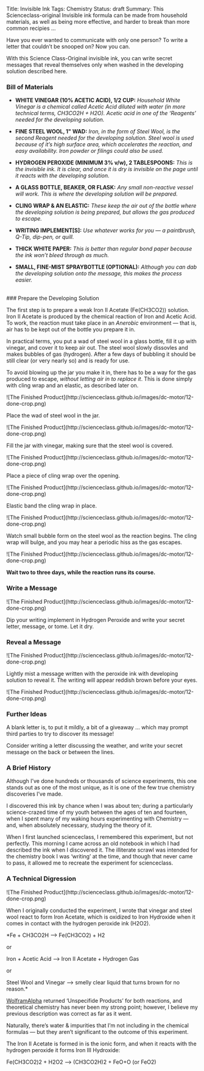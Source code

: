 Title: Invisible Ink
Tags: Chemistry
Status: draft
Summary: This Scienceclass-original Invisible ink formula can be made from household materials, as well as being more effective, and harder to break than more common recipies …

Have you ever wanted to communicate with only one person? To write a letter that couldn’t be snooped on? Now you can.

With this Science Class-Original invisible ink, you can write secret messages that reveal themselves only when washed in the developing solution described here.

### Bill of Materials

- **WHITE VINEGAR (10% ACETIC ACID), 1/2 CUP:** *Household White Vinegar is a chemical called Acetic Acid diluted with water (in more technical terms, CH3CO2H + H2O). Acetic acid in one of the ‘Reagents’ needed for the developing solution.*

- **FINE STEEL WOOL, 1" WAD:** *Iron, in the form of Steel Wool, is the second Reagent needed for the developing solution. Steel wool is used because of it’s high surface area, which accelerates the reaction, and easy availability. Iron powder or filings could also be used.*

- **HYDROGEN PEROXIDE (MINIMUM 3% v/w), 2 TABLESPOONS:** *This is the invisible ink. It is clear, and once it is dry is invisible on the page until it reacts with the developing solution.*

- **A GLASS BOTTLE, BEAKER, OR FLASK:** *Any small non-reactive vessel will work. This is where the developing solution will be prepared.*

- **CLING WRAP & AN ELASTIC:** *These keep the air out of the bottle where the developing solution is being prepared, but allows the gas produced to escape.*

- **WRITING IMPLEMENT[S]:** *Use whatever works for you — a paintbrush, Q-Tip, dip-pen, or quill.*

- **THICK WHITE PAPER:** *This is better than regular bond paper because the ink won’t bleed through as much.*

- **SMALL, FINE-MIST SPRAYBOTTLE (OPTIONAL):** *Although you can dab the developing solution onto the message, this makes the process easier.*


<br>
### Prepare the Developing Solution

The first step is to prepare a weak Iron II Acetate (Fe(CH3CO2)) solution. Iron II Acetate is produced by the chemical reaction of Iron and Acetic Acid. To work, the reaction must take place in an *Anerobic* environment — that is, air has to be kept out of the bottle you prepare it in. 

In practical terms, you put a wad of steel wool in a glass bottle, fill it up with vinegar, and cover it to keep air out. The steel wool slowly dissovles and makes bubbles of gas (hydrogen). After a few days of bubbling it should be still clear (or very nearly so) and is ready for use.

To avoid blowing up the jar you make it in, there has to be a way for the gas produced to escape, *without letting air in to replace it*. This is done simply with cling wrap and an elastic, as described later on.

<span class="grayscale"> 
	![The Finished Product](http://scienceclass.github.io/images/dc-motor/12-done-crop.png)
</span>

Place the wad of steel wool in the jar.

<span class="grayscale"> 
	![The Finished Product](http://scienceclass.github.io/images/dc-motor/12-done-crop.png)
</span>

Fill the jar with vinegar, making sure that the steel wool is covered.

<span class="grayscale"> 
	![The Finished Product](http://scienceclass.github.io/images/dc-motor/12-done-crop.png)
</span>

Place a piece of cling wrap over the opening.

<span class="grayscale"> 
	![The Finished Product](http://scienceclass.github.io/images/dc-motor/12-done-crop.png)
</span>

Elastic band the cling wrap in place.

<span class="grayscale"> 
	![The Finished Product](http://scienceclass.github.io/images/dc-motor/12-done-crop.png)
</span>

Watch small bubble form on the steel wool as the reaction begins. The cling wrap will bulge, and you may hear a periodic hiss as the gas escapes.

<span class="grayscale"> 
	![The Finished Product](http://scienceclass.github.io/images/dc-motor/12-done-crop.png)
</span>

**Wait two to three days, while the reaction runs its course.**

### Write a Message


<span class="grayscale"> 
	![The Finished Product](http://scienceclass.github.io/images/dc-motor/12-done-crop.png)
</span>

Dip your writing implement in Hydrogen Peroxide and write your secret letter, message, or tome. Let it dry.


### Reveal a Message

<span class="grayscale"> 
	![The Finished Product](http://scienceclass.github.io/images/dc-motor/12-done-crop.png)
</span>

Lightly mist a message written with the peroxide ink with developing solution to reveal it. The writing will appear reddish brown before your eyes.

<span class="grayscale"> 
	![The Finished Product](http://scienceclass.github.io/images/dc-motor/12-done-crop.png)
</span>

### Further Ideas

A blank letter is, to put it mildly, a bit of a giveaway ... which may prompt third parties to try to discover its message! 

Consider writing a letter discussing the weather, and write your secret message on the back or between the lines.

### A Brief History

Although I’ve done hundreds or thousands of science experiments, this one stands out as one of the most unique, as it is one of the few true chemistry discoveries I’ve made. 

I discovered this ink by chance when I was about ten; during a particularly science-crazed time of my youth between the ages of ten and fourteen, when I spent many of my waking hours experimenting with Chemistry — and, when absolutely necessary, studying the theory of it.

When I first launched scienceclass, I remembered this experiment, but not perfectly. This morning I came across an old notebook in which I had described the ink when I discovered it. The illiterate scrawl was intended for the chemistry book I was ‘writing’ at the time, and though that never came to pass, it allowed me to recreate the experiment for scienceclass.

### A Technical Digression


<span class="grayscale"> 
	![The Finished Product](http://scienceclass.github.io/images/dc-motor/12-done-crop.png)
</span>

When I originally conducted the experiment, I wrote that vinegar and steel wool react to form Iron Acetate, which is oxidized to Iron Hydroxide when it comes in contact with the hydrogen peroxide ink (H2O2).

*Fe + CH3CO2H —> Fe(CH3CO2) + H2

or 

Iron + Acetic Acid —> Iron II Acetate + Hydrogen Gas

or

Steel Wool and Vinegar —> smelly clear liquid that turns brown for no reason.*

[WolframAlpha](http://wolframalpha.com) returned ‘Unspecifide Products’ for both reactions, and theoretical chemistry has never been my strong point; however, I believe my previous description was correct as far as it went.

Naturally, there’s water <span class="amp">&amp;</span> impurities that I’m not including in the chemical formulas — but they aren’t significant to the outcome of this experiment.

The Iron II Acetate is formed in is the ionic form, and when it reacts with the hydrogen peroxide it forms Iron III Hydroxide:

Fe(CH3CO2)2 + H2O2 —> (CH3CO2H)2 + FeO+O (or FeO2)